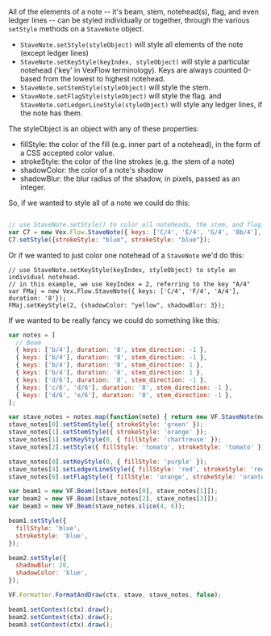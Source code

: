 All of the elements of a note -- it's beam, stem, notehead(s), flag, and even ledger lines -- can be styled individually or together, through the various `setStyle` methods on a `StaveNote` object.

* `StaveNote.setStyle(styleObject)` will style all elements of the note (except ledger lines)
* `StaveNote.setKeyStyle(keyIndex, styleObject)` will style a particular notehead ('key' in VexFlow terminology). Keys are always counted 0-based from the lowest to highest notehead.
* `StaveNote.setStemStyle(styleObject)` will style the stem.
* `StaveNote.setFlagStyle(styleObject)` will style the flag.
and `StaveNote.setLedgerLineStyle(styleObject)` will style any ledger lines, if the note has them.

The styleObject is an object with any of these properties:
- fillStyle: the color of the fill (e.g. inner part of a notehead), in the form of a CSS accepted color value.
- strokeStyle: the color of the line strokes (e.g. the stem of a note)
- shadowColor: the color of a note's shadow
- shadowBlur: the blur radius of the shadow, in pixels, passed as an integer.

So, if we wanted to style all of a note we could do this:
```javascript

// use StaveNote.setStyle() to color all noteheads, the stem, and flag:
var C7 = new Vex.Flow.StaveNote({ keys: ['C/4', 'E/4', 'G/4', 'Bb/4'], duration: '8'});
C7.setStyle({strokeStyle: "blue", strokeStyle: "blue"});
```

Or if we wanted to just color one notehead of a `StaveNote` we'd do this:
```
// use StaveNote.setKeyStyle(keyIndex, styleObject) to style an individual notehead.
// in this example, we use keyIndex = 2, referring to the key "A/4"
var FMaj = new Vex.Flow.StaveNote({ keys: ['C/4', 'F/4', 'A/4'], duration: '8'});
FMaj.setKeyStyle(2, {shadowColor: "yellow", shadowBlur: 3});
```

If we wanted to be really fancy we could do something like this:
``` javascript
var notes = [
  // Beam
  { keys: ['b/4'], duration: '8', stem_direction: -1 },
  { keys: ['b/4'], duration: '8', stem_direction: -1 },
  { keys: ['b/4'], duration: '8', stem_direction: 1 },
  { keys: ['b/4'], duration: '8', stem_direction: 1 },
  { keys: ['d/6'], duration: '8', stem_direction: -1 },
  { keys: ['c/6', 'd/6'], duration: '8', stem_direction: -1 },
  { keys: ['d/6', 'e/6'], duration: '8', stem_direction: -1 },
];

var stave_notes = notes.map(function(note) { return new VF.StaveNote(note); });
stave_notes[0].setStemStyle({ strokeStyle: 'green' });
stave_notes[1].setStemStyle({ strokeStyle: 'orange' });
stave_notes[1].setKeyStyle(0, { fillStyle: 'chartreuse' });
stave_notes[2].setStyle({ fillStyle: 'tomato', strokeStyle: 'tomato' });

stave_notes[0].setKeyStyle(0, { fillStyle: 'purple' });
stave_notes[4].setLedgerLineStyle({ fillStyle: 'red', strokeStyle: 'red' });
stave_notes[6].setFlagStyle({ fillStyle: 'orange', strokeStyle: 'orante' });

var beam1 = new VF.Beam([stave_notes[0], stave_notes[1]]);
var beam2 = new VF.Beam([stave_notes[2], stave_notes[3]]);
var beam3 = new VF.Beam(stave_notes.slice(4, 6));

beam1.setStyle({
  fillStyle: 'blue',
  strokeStyle: 'blue',
});

beam2.setStyle({
  shadowBlur: 20,
  shadowColor: 'blue',
});

VF.Formatter.FormatAndDraw(ctx, stave, stave_notes, false);

beam1.setContext(ctx).draw();
beam2.setContext(ctx).draw();
beam3.setContext(ctx).draw();
```